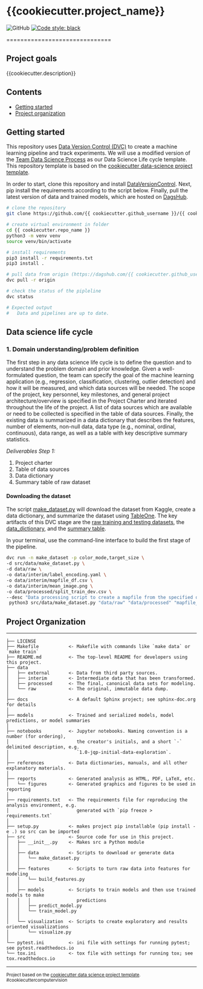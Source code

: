# {{cookiecutter.project_name}}
![GitHub](https://img.shields.io/github/license/{{cookiecutter.github_username}}/{{cookiecutter.repo_name}})
[![Code style: black](https://img.shields.io/badge/code%20style-black-000000.svg)](https://github.com/psf/black)
<!---
Add Zenodo DOI after first release
[![DOI](https://zenodo.org/badge/123456789.svg)](https://zenodo.org/badge/latestdoi/123456789)
--->

==============================

## Project goals
{{cookiecutter.description}}

## Contents
* [Getting started](#getting-started)
* [Project organization](#-project-organization)

## Getting started

This repository uses [Data Version Control (DVC)](https://dvc.org/) to create a
machine learning pipeline and track experiments. We will use a modified version
of the [Team Data Science Process](https://docs.microsoft.com/en-us/azure/machine-learning/team-data-science-process/overview)
as our Data Science Life cycle template. This repository template is based on the
[cookiecutter data-science project template](https://drivendata.github.io/cookiecutter-data-science).

In order to start, clone this repository and install [DataVersionControl](https://dvc.org/).
Next, pip install the requirements according to the script below. Finally, pull
the latest version of data and trained models, which are hosted on
[DagsHub](https://dagshub.com/{{cookiecutter.github_username}}/{{cookiecutter.repo_name}}).

```bash
# clone the repository
git clone https://github.com/{{ cookiecutter.github_username }}/{{ cookiecutter.repo_name }}.git

# create virtual environment in folder
cd {{ cookiecutter.repo_name }}
python3 -m venv venv
source venv/bin/activate

# install requirements
pip3 install -r requirements.txt
pip3 install .

# pull data from origin (https://dagshub.com/{{ cookiecutter.github_username }}/{{ cookiecutter.repo_name }})
dvc pull -r origin

# check the status of the pipleline
dvc status

# Expected output
#   Data and pipelines are up to date.
```

## Data science life cycle

### 1. Domain understanding/problem definition

The first step in any data science life cycle is to define the question and to understand the problem domain and prior
knowledge. Given a well-formulated question, the team can specify the goal of the machine learning application (e.g.,
regression, classification, clustering, outlier detection) and how it will be measured, and which data sources will be
needed. The scope of the project, key personnel, key milestones, and general project architecture/overview is specified
in the Project Charter and iterated throughout the life of the project. A list of data sources which are available or
need to be collected is specified in the table of data sources. Finally, the existing data is summarized in a data
dictionary that describes the features, number of elements, non-null data, data type (e.g., nominal, ordinal,
continuous), data range, as well as a table with key descriptive summary statistics.

*Deliverables Step 1:*
1. Project charter
2. Table of data sources
3. Data dictionary
4. Summary table of raw dataset

#### Downloading the dataset

The script [make_dataset.py](src/data/make_dataset.py) will download the dataset from Kaggle, create a data dictionary,
and summarize the dataset using [TableOne](https://pypi.org/project/tableone/). The key artifacts of this DVC stage are
the [raw training and testing datasets](data/raw), the [data_dictionary](reports/figures/data_dictionary.tex), and
the [summary table](/reports/figures/table_one.tex).

In your terminal, use the command-line interface to build the first stage of the pipeline.

``` bash
dvc run -n make_dataset -p color_mode,target_size \
-d src/data/make_dataset.py \
-d data/raw \
-o data/interim/label_encoding.yaml \
-o data/interim/mapfile_df.csv \
-o data/interim/mean_image.png \
-o data/processed/split_train_dev.csv \
--desc "Data processing script to create a mapfile from the specified data directory, split into train/dev/test, and compute the mean image"\
 python3 src/data/make_dataset.py "data/raw" "data/processed" "mapfile_df.csv" --force
```


## Project Organization
------------

    ├── LICENSE
    ├── Makefile           <- Makefile with commands like `make data` or `make train`
    ├── README.md          <- The top-level README for developers using this project.
    ├── data
    │   ├── external       <- Data from third party sources.
    │   ├── interim        <- Intermediate data that has been transformed.
    │   ├── processed      <- The final, canonical data sets for modeling.
    │   └── raw            <- The original, immutable data dump.
    │
    ├── docs               <- A default Sphinx project; see sphinx-doc.org for details
    │
    ├── models             <- Trained and serialized models, model predictions, or model summaries
    │
    ├── notebooks          <- Jupyter notebooks. Naming convention is a number (for ordering),
    │                         the creator's initials, and a short `-` delimited description, e.g.
    │                         `1.0-jqp-initial-data-exploration`.
    │
    ├── references         <- Data dictionaries, manuals, and all other explanatory materials.
    │
    ├── reports            <- Generated analysis as HTML, PDF, LaTeX, etc.
    │   └── figures        <- Generated graphics and figures to be used in reporting
    │
    ├── requirements.txt   <- The requirements file for reproducing the analysis environment, e.g.
    │                         generated with `pip freeze > requirements.txt`
    │
    ├── setup.py           <- makes project pip installable (pip install -e .) so src can be imported
    ├── src                <- Source code for use in this project.
    │   ├── __init__.py    <- Makes src a Python module
    │   │
    │   ├── data           <- Scripts to download or generate data
    │   │   └── make_dataset.py
    │   │
    │   ├── features       <- Scripts to turn raw data into features for modeling
    │   │   └── build_features.py
    │   │
    │   ├── models         <- Scripts to train models and then use trained models to make
    │   │   │                 predictions
    │   │   ├── predict_model.py
    │   │   └── train_model.py
    │   │
    │   └── visualization  <- Scripts to create exploratory and results oriented visualizations
    │       └── visualize.py
    │
    └── pytest.ini         <- ini file with settings for running pytest; see pytest.readthedocs.io
    └── tox.ini            <- tox file with settings for running tox; see tox.readthedocs.io


--------

<p><small>Project based on the <a target="_blank" href="https://drivendata.github.io/cookiecutter-data-science/">cookiecutter data science project template</a>. #cookiecuttercomputervision</small></p>
